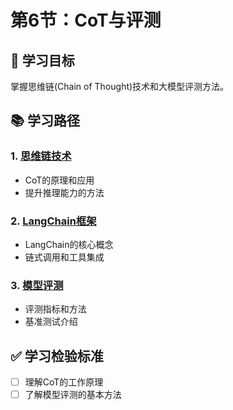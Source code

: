 # 第6节：CoT与评测

## 🎯 学习目标

掌握思维链(Chain of Thought)技术和大模型评测方法。

## 📚 学习路径

### 1. [思维链技术](cot.md)
- CoT的原理和应用
- 提升推理能力的方法

### 2. [LangChain框架](langchain.md)
- LangChain的核心概念
- 链式调用和工具集成

### 3. [模型评测](evaluation.md)
- 评测指标和方法
- 基准测试介绍

## ✅ 学习检验标准

- [ ] 理解CoT的工作原理
- [ ] 了解模型评测的基本方法